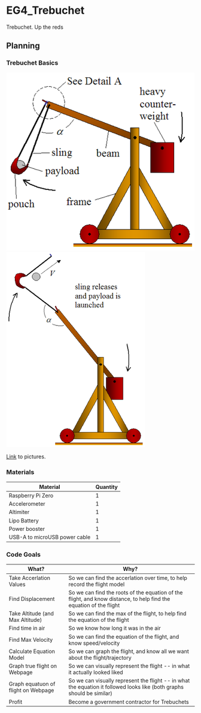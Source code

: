 # EG4_Trebuchet
Trebuchet. Up the reds

## Planning

### Trebuchet Basics
<p float="left">
  <img src="media/trebuchet.png" width="550" />
  <img src="media/trebuchet2.png" width="370" />
</p>

[Link](https://www.real-world-physics-problems.com/trebuchet-physics.html) to pictures.

### Materials

| Material  | Quantity |
| ------------- | ------------- |
| Raspberry Pi Zero  | 1 |
| Accelerometer | 1 |
| Altimiter | 1 |
| Lipo Battery | 1 |
| Power booster | 1 |
| USB-A to microUSB power cable | 1 |


### Code Goals

| What?  | Why? |
| ------------- | ------------- |
| Take Accerlation Values  | So we can find the accerlation over time, to help record the flight model|
| Find Displacement | So we can find the roots of the equation of the flight, and know distance, to help find the equation of the flight  |
| Take Altitude (and Max Altitude) | So we can find the max of the flight, to help find the equation of the flight |
| Find time in air | So we know how long it was in the air |
| Find Max Velocity | So we can find the equation of the flight, and know speed/velocity |
| Calculate Equation Model | So we can graph the flight, and know all we want about the flight/trajectory |
| Graph true flight on Webpage | So we can visually represent the flight -- in what it actually looked liked |
| Graph equatuon of flight on Webpage | So we can visually represent the flight -- in what the equation it followed looks like (both graphs should be similar) |
| Profit | Become a government contractor for Trebuchets|

